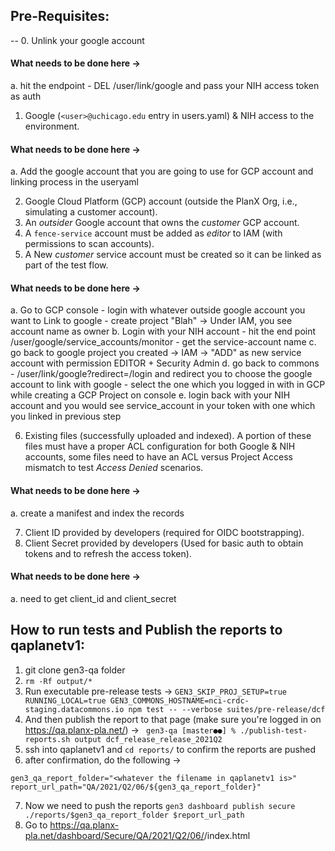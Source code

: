 ## Pre-Requisites:
--
0. Unlink your google account
#### What needs to be done here ->
  a. hit the endpoint - DEL <hostname>/user/link/google and pass your NIH access token as auth
  
1. Google (`<user>@uchicago.edu` entry in users.yaml) & NIH access to the environment.
#### What needs to be done here ->
  a. Add the google account that you are going to use for GCP account and linking process in the useryaml

2. Google Cloud Platform (GCP) account (outside the PlanX Org, i.e., simulating a customer account).
3. An _outsider_ Google account that owns the _customer_ GCP account.
4. A `fence-service` account must be added as _editor_ to IAM (with permissions to scan accounts).
5. A New _customer_ service account must be created so it can be linked as part of the test flow.
#### What needs to be done here ->
  a. Go to GCP console - login with whatever outside google account you want to Link to google - create project "Blah" -> Under IAM, you see account name as owner
  b. Login with your NIH account - hit the end point <hostname>/user/google/service_accounts/monitor - get the service-account name
  c. go back to google project you created -> IAM -> "ADD" as new service account with permission EDITOR + Security Admin
  d. go back to commons - <hostname>/user/link/google?redirect=/login and redirect you to choose the google account to link with google - select the one which you logged in with in GCP while creating a GCP Project on console
  e. login back with your NIH account and you would see service_account in your token with one which you linked in previous step

6. Existing files (successfully uploaded and indexed). A portion of these files must have a proper ACL configuration for both Google & NIH accounts, some files need to have an ACL versus Project Access mismatch to test _Access Denied_ scenarios.
#### What needs to be done here ->
  a. create a manifest and index the records
  
7. Client ID provided by developers (required for OIDC bootstrapping).
8. Client Secret provided by developers (Used for basic auth to obtain tokens and to refresh the access token).
#### What needs to be done here ->
  a. need to get client_id and client_secret

## How to run tests and Publish the reports to qaplanetv1:

1. git clone gen3-qa folder
2. `rm -Rf output/*`
3. Run executable pre-release tests ->
`GEN3_SKIP_PROJ_SETUP=true RUNNING_LOCAL=true GEN3_COMMONS_HOSTNAME=nci-crdc-staging.datacommons.io npm test -- --verbose suites/pre-release/dcf`
4. And then publish the report to that page (make sure you're logged in on https://qa.planx-pla.net/) -> `
gen3-qa [master●●] % ./publish-test-reports.sh output dcf_release_release_2021Q2`
5. ssh into qaplanetv1 and `cd reports/` to confirm the reports are pushed
6. after confirmation, do the following ->
```
gen3_qa_report_folder="<whatever the filename in qaplanetv1 is>"
report_url_path="QA/2021/Q2/06/${gen3_qa_report_folder}"
```
7. Now we need to push the reports
`gen3 dashboard publish secure ./reports/$gen3_qa_report_folder $report_url_path`
8. Go to https://qa.planx-pla.net/dashboard/Secure/QA/2021/Q2/06/<filename>/index.html